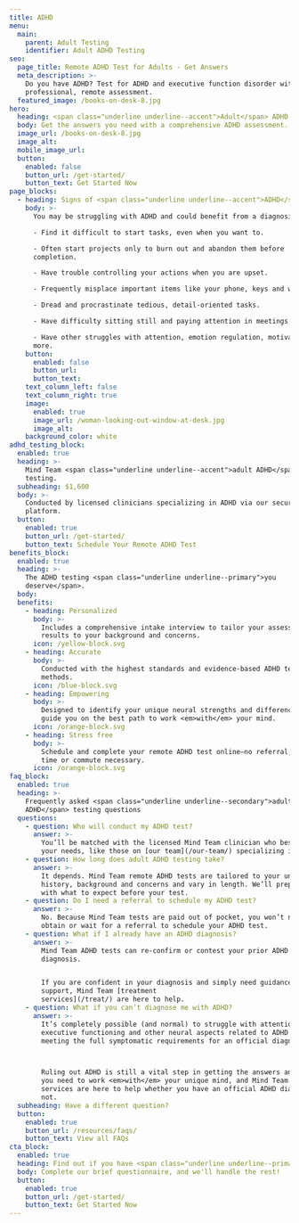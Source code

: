```yaml
---
title: ADHD
menu:
  main:
    parent: Adult Testing
    identifier: Adult ADHD Testing
seo:
  page_title: Remote ADHD Test for Adults - Get Answers
  meta_description: >-
    Do you have ADHD? Test for ADHD and executive function disorder with a
    professional, remote assessment.
  featured_image: /books-on-desk-8.jpg
hero:
  heading: <span class="underline underline--accent">Adult</span> ADHD tests
  body: Get the answers you need with a comprehensive ADHD assessment.
  image_url: /books-on-desk-8.jpg
  image_alt:
  mobile_image_url: 
  button:
    enabled: false
    button_url: /get-started/
    button_text: Get Started Now
page_blocks:
  - heading: Signs of <span class="underline underline--accent">ADHD</span> in adults
    body: >-
      You may be struggling with ADHD and could benefit from a diagnosis if you:

      - Find it difficult to start tasks, even when you want to. 

      - Often start projects only to burn out and abandon them before
      completion.

      - Have trouble controlling your actions when you are upset.  

      - Frequently misplace important items like your phone, keys and wallet. 

      - Dread and procrastinate tedious, detail-oriented tasks.

      - Have difficulty sitting still and paying attention in meetings.

      - Have other struggles with attention, emotion regulation, motivation and
      more.
    button:
      enabled: false
      button_url:
      button_text:
    text_column_left: false
    text_column_right: true
    image:
      enabled: true
      image_url: /woman-looking-out-window-at-desk.jpg
      image_alt:
    background_color: white
adhd_testing_block:
  enabled: true
  heading: >-
    Mind Team <span class="underline underline--accent">adult ADHD</span> 
    testing.
  subheading: $1,600
  body: >-
    Conducted by licensed clinicians specializing in ADHD via our secure, remote
    platform.
  button:
    enabled: true
    button_url: /get-started/
    button_text: Schedule Your Remote ADHD Test
benefits_block:
  enabled: true
  heading: >-
    The ADHD testing <span class="underline underline--primary">you
    deserve</span>.
  body:
  benefits:
    - heading: Personalized
      body: >-
        Includes a comprehensive intake interview to tailor your assessment and
        results to your background and concerns.
      icon: /yellow-block.svg
    - heading: Accurate
      body: >-
        Conducted with the highest standards and evidence-based ADHD testing
        methods.
      icon: /blue-block.svg
    - heading: Empowering
      body: >-
        Designed to identify your unique neural strengths and differences and
        guide you on the best path to work <em>with</em> your mind.
      icon: /orange-block.svg
    - heading: Stress free
      body: >-
        Schedule and complete your remote ADHD test online—no referral, wait
        time or commute necessary.
      icon: /orange-block.svg
faq_block:
  enabled: true
  heading: >-
    Frequently asked <span class="underline underline--secondary">adult
    ADHD</span> testing questions
  questions:
    - question: Who will conduct my ADHD test?
      answer: >-
        You’ll be matched with the licensed Mind Team clinician who best fits
        your needs, like those on [our team](/our-team/) specializing in ADHD.
    - question: How long does adult ADHD testing take?
      answer: >-
        It depends. Mind Team remote ADHD tests are tailored to your unique
        history, background and concerns and vary in length. We’ll prepare you
        with what to expect before your test.
    - question: Do I need a referral to schedule my ADHD test?
      answer: >-
        No. Because Mind Team tests are paid out of pocket, you won’t need to
        obtain or wait for a referral to schedule your ADHD test.
    - question: What if I already have an ADHD diagnosis?
      answer: >-
        Mind Team ADHD tests can re-confirm or contest your prior ADHD
        diagnosis.


        If you are confident in your diagnosis and simply need guidance and
        support, Mind Team [treatment
        services](/treat/) are here to help.
    - question: What if you can’t diagnose me with ADHD?
      answer: >-
        It’s completely possible (and normal) to struggle with attention,
        executive functioning and other neural aspects related to ADHD without
        meeting the full symptomatic requirements for an official diagnosis. 



        Ruling out ADHD is still a vital step in getting the answers and support
        you need to work <em>with</em> your unique mind, and Mind Team treatment
        services are here to help whether you have an official ADHD diagnosis or
        not.
  subheading: Have a different question?
  button:
    enabled: true
    button_url: /resources/faqs/
    button_text: View all FAQs
cta_block:
  enabled: true
  heading: Find out if you have <span class="underline underline--primary">ADHD</span>.
  body: Complete our brief questionnaire, and we'll handle the rest!
  button:
    enabled: true
    button_url: /get-started/
    button_text: Get Started Now
---
```

